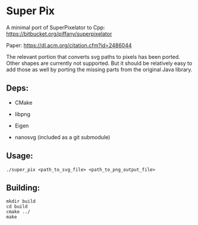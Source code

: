 Super Pix
=====

A minimal port of SuperPixelator to Cpp:
https://bitbucket.org/piffany/superpixelator

Paper:
https://dl.acm.org/citation.cfm?id=2486044

The relevant portion that converts svg paths to pixels has been ported. Other
shapes are currently not supported. But it should be relatively easy to add
those as well by porting the missing parts from the original Java library.

Deps:
-----

- CMake

- libpng

- Eigen

- nanosvg (included as a git submodule)

Usage:
------
`./super_pix <path_to_svg_file> <path_to_png_output_file>`

Building:
------

```
mkdir build
cd build
cmake ../
make
```
